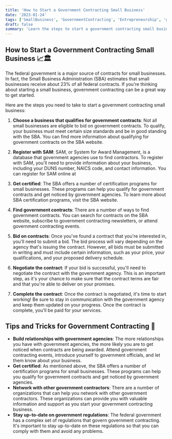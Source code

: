 ```yaml
---
title: 'How to Start a Government Contracting Small Business'
date: '2023-01-24'
tags: ['SmallBusiness', 'GovernmentContracting', 'Entrepreneurship', 'government-sales']
draft: false
summary: 'Learn the steps to start a government contracting small business and secure federal contracts to grow your venture. 📈🏛️'
---
```


## How to Start a Government Contracting Small Business 📈🏛️

The federal government is a major source of contracts for small businesses. In
fact, the Small Business Administration (SBA) estimates that small businesses
receive about 23% of all federal contracts. If you're thinking about starting a
small business, government contracting can be a great way to get started.

Here are the steps you need to take to start a government contracting small
business:

1. **Choose a business that qualifies for government contracts**: Not all small
   businesses are eligible to bid on government contracts. To qualify, your
   business must meet certain size standards and be in good standing with the
   SBA. You can find more information about qualifying for government contracts
   on the SBA website.

2. **Register with SAM**: SAM, or System for Award Management, is a database
   that government agencies use to find contractors. To register with SAM,
   you'll need to provide information about your business, including your DUNS
   number, NAICS code, and contact information. You can register for SAM online
   at

3. **Get certified**: The SBA offers a number of certification programs for
   small businesses. These programs can help you qualify for government
   contracts and get noticed by government agencies. To learn more about SBA
   certification programs, visit the SBA website.

4. **Find government contracts**: There are a number of ways to find government
   contracts. You can search for contracts on the SBA website, subscribe to
   government contracting newsletters, or attend government contracting events.

5. **Bid on contracts**: Once you've found a contract that you're interested in,
   you'll need to submit a bid. The bid process will vary depending on the
   agency that's issuing the contract. However, all bids must be submitted in
   writing and must include certain information, such as your price, your
   qualifications, and your proposed delivery schedule.

6. **Negotiate the contract**: If your bid is successful, you'll need to
   negotiate the contract with the government agency. This is an important step,
   as it's your chance to make sure that the contract terms are fair and that
   you're able to deliver on your promises.

7. **Complete the contract**: Once the contract is negotiated, it's time to
   start working! Be sure to stay in communication with the government agency
   and keep them updated on your progress. Once the contract is complete, you'll
   be paid for your services.

## Tips and Tricks for Government Contracting 🎯

- **Build relationships with government agencies**: The more relationships you
  have with government agencies, the more likely you are to get noticed when
  contracts are being awarded. Attend government contracting events, introduce
  yourself to government officials, and let them know about your business.
- **Get certified**: As mentioned above, the SBA offers a number of
  certification programs for small businesses. These programs can help you
  qualify for government contracts and get noticed by government agencies.
- **Network with other government contractors**: There are a number of
  organizations that can help you network with other government contractors.
  These organizations can provide you with valuable information and support as
  you start your government contracting business.
- **Stay up-to-date on government regulations**: The federal government has a
  complex set of regulations that govern government contracting. It's important
  to stay up-to-date on these regulations so that you can comply with them and
  avoid any problems.
